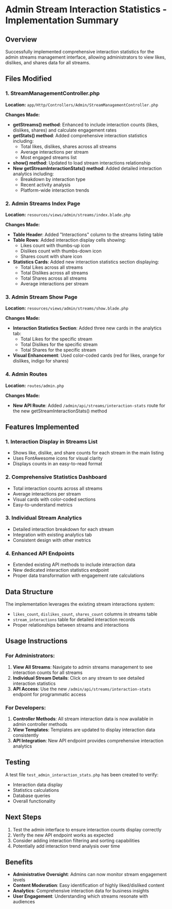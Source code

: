 # Admin Stream Interaction Statistics - Implementation Summary

## Overview

Successfully implemented comprehensive interaction statistics for the admin streams management interface, allowing administrators to view likes, dislikes, and shares data for all streams.

## Files Modified

### 1. StreamManagementController.php

**Location:** `app/Http/Controllers/Admin/StreamManagementController.php`

**Changes Made:**

-   **getStreams() method**: Enhanced to include interaction counts (likes, dislikes, shares) and calculate engagement rates
-   **getStats() method**: Added comprehensive interaction statistics including:
    -   Total likes, dislikes, shares across all streams
    -   Average interactions per stream
    -   Most engaged streams list
-   **show() method**: Updated to load stream interactions relationship
-   **New getStreamInteractionStats() method**: Added detailed interaction analytics including:
    -   Breakdown by interaction type
    -   Recent activity analysis
    -   Platform-wide interaction trends

### 2. Admin Streams Index Page

**Location:** `resources/views/admin/streams/index.blade.php`

**Changes Made:**

-   **Table Header**: Added "Interactions" column to the streams listing table
-   **Table Rows**: Added interaction display cells showing:
    -   Likes count with thumbs-up icon
    -   Dislikes count with thumbs-down icon
    -   Shares count with share icon
-   **Statistics Cards**: Added new interaction statistics section displaying:
    -   Total Likes across all streams
    -   Total Dislikes across all streams
    -   Total Shares across all streams
    -   Average interactions per stream

### 3. Admin Stream Show Page

**Location:** `resources/views/admin/streams/show.blade.php`

**Changes Made:**

-   **Interaction Statistics Section**: Added three new cards in the analytics tab:
    -   Total Likes for the specific stream
    -   Total Dislikes for the specific stream
    -   Total Shares for the specific stream
-   **Visual Enhancement**: Used color-coded cards (red for likes, orange for dislikes, indigo for shares)

### 4. Admin Routes

**Location:** `routes/admin.php`

**Changes Made:**

-   **New API Route**: Added `/admin/api/streams/interaction-stats` route for the new getStreamInteractionStats() method

## Features Implemented

### 1. Interaction Display in Streams List

-   Shows like, dislike, and share counts for each stream in the main listing
-   Uses FontAwesome icons for visual clarity
-   Displays counts in an easy-to-read format

### 2. Comprehensive Statistics Dashboard

-   Total interaction counts across all streams
-   Average interactions per stream
-   Visual cards with color-coded sections
-   Easy-to-understand metrics

### 3. Individual Stream Analytics

-   Detailed interaction breakdown for each stream
-   Integration with existing analytics tab
-   Consistent design with other metrics

### 4. Enhanced API Endpoints

-   Extended existing API methods to include interaction data
-   New dedicated interaction statistics endpoint
-   Proper data transformation with engagement rate calculations

## Data Structure

The implementation leverages the existing stream interactions system:

-   `likes_count`, `dislikes_count`, `shares_count` columns in streams table
-   `stream_interactions` table for detailed interaction records
-   Proper relationships between streams and interactions

## Usage Instructions

### For Administrators:

1. **View All Streams**: Navigate to admin streams management to see interaction counts for all streams
2. **Individual Stream Details**: Click on any stream to see detailed interaction statistics
3. **API Access**: Use the new `/admin/api/streams/interaction-stats` endpoint for programmatic access

### For Developers:

1. **Controller Methods**: All stream interaction data is now available in admin controller methods
2. **View Templates**: Templates are updated to display interaction data consistently
3. **API Integration**: New API endpoint provides comprehensive interaction analytics

## Testing

A test file `test_admin_interaction_stats.php` has been created to verify:

-   Interaction data display
-   Statistics calculations
-   Database queries
-   Overall functionality

## Next Steps

1. Test the admin interface to ensure interaction counts display correctly
2. Verify the new API endpoint works as expected
3. Consider adding interaction filtering and sorting capabilities
4. Potentially add interaction trend analysis over time

## Benefits

-   **Administrative Oversight**: Admins can now monitor stream engagement levels
-   **Content Moderation**: Easy identification of highly liked/disliked content
-   **Analytics**: Comprehensive interaction data for business insights
-   **User Engagement**: Understanding which streams resonate with audiences
